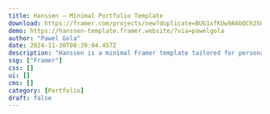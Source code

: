 ```yaml
---
title: Hanssen — Minimal Portfolio Template
download: https://framer.com/projects/new?duplicate=BUG1xfKUw9A6bQCh2SO3&via=pawelgola&duplicateType=siteTemplate?aff=YGGpO5
demo: https://hanssen-template.framer.website/?via=pawelgola
author: "Pawel Gola"
date: 2024-11-30T08:39:04.457Z
description: "Hanssen is a minimal Framer template tailored for personal portfolios, allowing you to display your work in both light and dark modes."
ssg: ["Framer"]
css: []
ui: []
cms: []
category: [Portfolio]
draft: false
---
```

